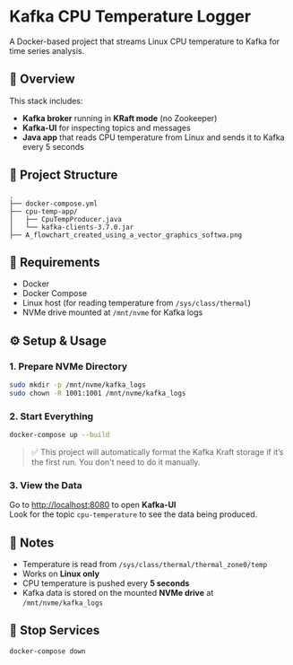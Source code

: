 # Kafka CPU Temperature Logger

A Docker-based project that streams Linux CPU temperature to Kafka for time series analysis. 

## 🚀 Overview

This stack includes:

- **Kafka broker** running in **KRaft mode** (no Zookeeper)
- **Kafka-UI** for inspecting topics and messages
- **Java app** that reads CPU temperature from Linux and sends it to Kafka every 5 seconds

## 📁 Project Structure

```
.
├── docker-compose.yml
├── cpu-temp-app/
│   ├── CpuTempProducer.java
│   └── kafka-clients-3.7.0.jar
├── A_flowchart_created_using_a_vector_graphics_softwa.png
```

## 🧰 Requirements

- Docker
- Docker Compose
- Linux host (for reading temperature from `/sys/class/thermal`)
- NVMe drive mounted at `/mnt/nvme` for Kafka logs

## ⚙️ Setup & Usage

### 1. Prepare NVMe Directory

```bash
sudo mkdir -p /mnt/nvme/kafka_logs
sudo chown -R 1001:1001 /mnt/nvme/kafka_logs
```

### 2. Start Everything

```bash
docker-compose up --build
```

> ✅ This project will automatically format the Kafka Kraft storage if it’s the first run. You don't need to do it manually.

### 3. View the Data

Go to [http://localhost:8080](http://localhost:8080) to open **Kafka-UI**  
Look for the topic `cpu-temperature` to see the data being produced.

## 📄 Notes

- Temperature is read from `/sys/class/thermal/thermal_zone0/temp`
- Works on **Linux only**
- CPU temperature is pushed every **5 seconds**
- Kafka data is stored on the mounted **NVMe drive** at `/mnt/nvme/kafka_logs`

## 📍 Stop Services

```bash
docker-compose down
```

